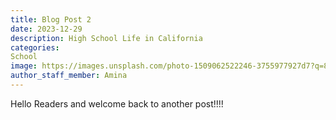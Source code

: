 ```yaml
---
title: Blog Post 2
date: 2023-12-29
description: High School Life in California
categories:
School
image: https://images.unsplash.com/photo-1509062522246-3755977927d7?q=80&w=1000&auto=format&fit=crop&ixlib=rb-4.0.3&ixid=M3wxMjA3fDB8MHxzZWFyY2h8Mnx8aGlnaCUyMHNjaG9vbCUyMHN0dWRlbnR8ZW58MHx8MHx8fDA%3D
author_staff_member: Amina
---
```


 Hello Readers and welcome back to another post!!!! 

 